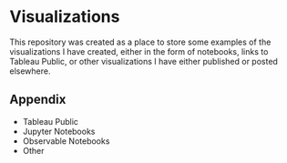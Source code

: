 
# Visualizations

This repository was created as a place to store some examples of the visualizations I have created, either in the form of notebooks, links to Tableau Public, or other visualizations I have either published or posted elsewhere.


## Appendix

- Tableau Public
- Jupyter Notebooks 
- Observable Notebooks
- Other

